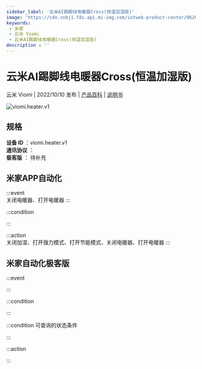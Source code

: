 ```yaml
---
sidebar_label: '云米AI踢脚线电暖器Cross(恒温加湿版)'
image: 'https://cdn.cnbj1.fds.api.mi-img.com/iotweb-product-center/06207845ee947dd15a3a611a22bbb393_1663210024566.png?GalaxyAccessKeyId=AKVGLQWBOVIRQ3XLEW&Expires=9223372036854775807&Signature=3qlF0AmYz8NnpayAXrWuPQlxXf8='
keywords: 
 - 米家
 - 云米 Viomi
 - 云米AI踢脚线电暖器Cross(恒温加湿版)
description : ''
---
```

# 云米AI踢脚线电暖器Cross(恒温加湿版)

云米 Viomi | 2022/10/10 发布 | [产品百科](https://home.mi.com/webapp/content/baike/product/index.html?model=viomi.heater.v1/) | [说明书](https://home.mi.com/views/introduction.html?model=viomi.heater.v1&region=cn)

![viomi.heater.v1](https://cdn.cnbj1.fds.api.mi-img.com/iotweb-product-center/06207845ee947dd15a3a611a22bbb393_1663210024566.png?GalaxyAccessKeyId=AKVGLQWBOVIRQ3XLEW&Expires=9223372036854775807&Signature=3qlF0AmYz8NnpayAXrWuPQlxXf8=)

## 规格  
> 
**设备 ID** ：viomi.heater.v1  
**通讯协议** ：  
**极客版**  ： 待补充 


## 米家APP自动化  

:::event  
关闭电暖器、打开电暖器
:::

:::condition  

:::

:::action   
关闭加湿、打开强力模式、打开节能模式、关闭电暖器、打开电暖器
:::

## 米家自动化极客版  

:::event  

:::

:::condition  

:::

:::condition 可查询的状态条件  

:::

:::action  

:::

        
